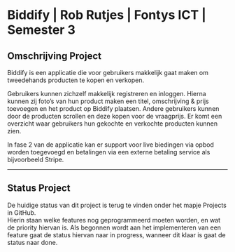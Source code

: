 # Biddify | Rob Rutjes | Fontys ICT | Semester 3

## Omschrijving Project
Biddify is een applicatie die voor gebruikers makkelijk gaat maken om tweedehands producten te kopen en verkopen.

Gebruikers kunnen zichzelf makkelijk registreren en inloggen. Hierna kunnen zij foto’s van hun product maken een titel, omschrijving & prijs toevoegen en het product op Biddify plaatsen. Andere gebruikers kunnen door de producten scrollen en deze kopen voor de vraagprijs. Er komt een overzicht waar gebruikers hun gekochte en verkochte producten kunnen zien.

In fase 2 van de applicatie kan er support voor live biedingen via opbod worden toegevoegd en betalingen via een externe betaling service als bijvoorbeeld Stripe.

---

## Status Project
De huidige status van dit project is terug te vinden onder het mapje Projects in GitHub.  
Hierin staan welke features nog geprogrammeerd moeten worden, en wat de priority hiervan is. 
Als begonnen wordt aan het implementeren van een feature gaat de status hiervan naar in progress, wanneer dit klaar is gaat de status naar done.
